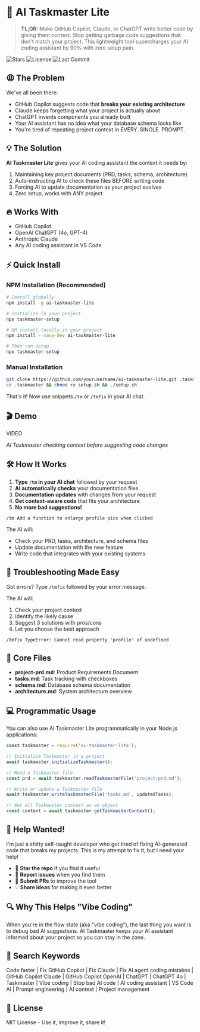 # 🚀 AI Taskmaster Lite

> **TL;DR**: Make GitHub Copilot, Claude, or ChatGPT write better code by giving them context. Stop getting garbage code suggestions that don't match your project. This lightweight tool supercharges your AI coding assistant by 90% with zero setup pain.

![Stars](https://img.shields.io/github/stars/mkbsp/ai-taskmaster-lite?style=social)
![License](https://img.shields.io/github/license/mkbsp/ai-taskmaster-lite)
![Last Commit](https://img.shields.io/github/last-commit/mkbsp/ai-taskmaster-lite)

## 😩 The Problem

We've all been there:

- GitHub Copilot suggests code that **breaks your existing architecture**
- Claude keeps forgetting what your project is actually about
- ChatGPT invents components you already built
- Your AI assistant has no idea what your database schema looks like
- You're tired of repeating project context in EVERY. SINGLE. PROMPT.

## 💡 The Solution

**AI Taskmaster Lite** gives your AI coding assistant the context it needs by:

1. Maintaining key project documents (PRD, tasks, schema, architecture)
2. Auto-instructing AI to check these files BEFORE writing code
3. Forcing AI to update documentation as your project evolves
4. Zero setup, works with ANY project

## 🔥 Works With

- GitHub Copilot
- OpenAI ChatGPT (4o, GPT-4)
- Anthropic Claude
- Any AI coding assistant in VS Code

## ⚡️ Quick Install

### NPM Installation (Recommended)

```bash
# Install globally
npm install -g ai-taskmaster-lite

# Initialize in your project
npx taskmaster-setup

# OR install locally in your project
npm install --save-dev ai-taskmaster-lite

# Then run setup
npx taskmaster-setup
```

### Manual Installation

```bash
git clone https://github.com/yourusername/ai-taskmaster-lite.git .taskmaster
cd .taskmaster && chmod +x setup.sh && ./setup.sh
```

That's it! Now use snippets `/tm` or `/tmfix` in your AI chat.

## 🎬 Demo

VIDEO

*AI Taskmaster checking context before suggesting code changes*

## 🛠️ How It Works

1. **Type `/tm` in your AI chat** followed by your request
2. **AI automatically checks** your documentation files
3. **Documentation updates** with changes from your request
4. **Get context-aware code** that fits your architecture
5. **No more bad suggestions!**

```
/tm Add a function to enlarge profile pics when clicked
```

The AI will:
- Check your PRD, tasks, architecture, and schema files
- Update documentation with the new feature
- Write code that integrates with your existing systems

## 🐛 Troubleshooting Made Easy

Got errors? Type `/tmfix` followed by your error message.

The AI will:
1. Check your project context
2. Identify the likely cause
3. Suggest 3 solutions with pros/cons
4. Let you choose the best approach

```
/tmfix TypeError: Cannot read property 'profile' of undefined
```

## 📂 Core Files

- **project-prd.md**: Product Requirements Document
- **tasks.md**: Task tracking with checkboxes
- **schema.md**: Database schema documentation
- **architecture.md**: System architecture overview

## 💻 Programmatic Usage

You can also use AI Taskmaster Lite programmatically in your Node.js applications:

```javascript
const taskmaster = require('ai-taskmaster-lite');

// Initialize Taskmaster in a project
await taskmaster.initializeTaskmaster();

// Read a Taskmaster file
const prd = await taskmaster.readTaskmasterFile('project-prd.md');

// Write or update a Taskmaster file
await taskmaster.writeTaskmasterFile('tasks.md', updatedTasks);

// Get all Taskmaster context as an object
const context = await taskmaster.getTaskmasterContext();
```

## 🙏 Help Wanted!

I'm just a shitty self-taught developer who got tired of fixing AI-generated code that breaks my projects. This is my attempt to fix it, but I need your help!

- 🌟 **Star the repo** if you find it useful
- 🐛 **Report issues** when you find them
- 🔧 **Submit PRs** to improve the tool
- 💡 **Share ideas** for making it even better

## 🔍 Why This Helps "Vibe Coding"

When you're in the flow state (aka "vibe coding"), the last thing you want is to debug bad AI suggestions. AI Taskmaster keeps your AI assistant informed about your project so you can stay in the zone.

## 🎯 Search Keywords

Code faster | Fix GitHub Copilot | Fix Claude | Fix AI agent coding mistakes | GitHub Copilot Claude | GitHub Copilot OpenAI | ChatGPT | ChatGPT 4o | Taskmaster | Vibe coding | Stop bad AI code | AI coding assistant | VS Code AI | Prompt engineering | AI context | Project management

## 📄 License

MIT License - Use it, improve it, share it!